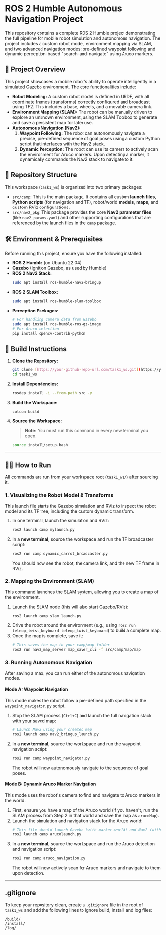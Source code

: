 # ROS 2 Humble Autonomous Navigation Project

This repository contains a complete ROS 2 Humble project demonstrating the full pipeline for mobile robot simulation and autonomous navigation. The project includes a custom robot model, environment mapping via SLAM, and two advanced navigation modes: pre-defined waypoint following and dynamic perception-based "search-and-navigate" using Aruco markers.

## 🤖 Project Overview

This project showcases a mobile robot's ability to operate intelligently in a simulated Gazebo environment. The core functionalities include:

* **Robot Modeling:** A custom robot model is defined in URDF, with all coordinate frames (transforms) correctly configured and broadcast using TF2. This includes a base, wheels, and a movable camera link.
* **Environment Mapping (SLAM):** The robot can be manually driven to explore an unknown environment, using the SLAM Toolbox to generate and save a persistent map for later use.
* **Autonomous Navigation (Nav2):**
    1.  **Waypoint Following:** The robot can autonomously navigate a precise, pre-defined sequence of goal poses using a custom Python script that interfaces with the Nav2 stack.
    2.  **Dynamic Perception:** The robot can use its camera to actively scan the environment for Aruco markers. Upon detecting a marker, it dynamically commands the Nav2 stack to navigate to it.

## 📂 Repository Structure

This workspace (`task1_ws`) is organized into two primary packages:

* `src/camp`: This is the main package. It contains all custom **launch files**, **Python scripts** (for navigation and TF), robot/world **models**, **maps**, and custom RViz configurations.
* `src/nav2_pkg`: This package provides the core **Nav2 parameter files** (like `nav2_params.yaml`) and other supporting configurations that are referenced by the launch files in the `camp` package.

## 🛠️ Environment & Prerequisites

Before running this project, ensure you have the following installed:

* **ROS 2 Humble** (on Ubuntu 22.04)
* **Gazebo** (Ignition Gazebo, as used by Humble)
* **ROS 2 Nav2 Stack:**
    ```bash
    sudo apt install ros-humble-nav2-bringup
    ```
* **ROS 2 SLAM Toolbox:**
    ```bash
    sudo apt install ros-humble-slam-toolbox
    ```
* **Perception Packages:**
    ```bash
    # For handling camera data from Gazebo
    sudo apt install ros-humble-ros-gz-image 
    # For Aruco detection
    pip install opencv-contrib-python
    ```

## 🚀 Build Instructions

1.  **Clone the Repository:**
    ```bash
    git clone [https://your-github-repo-url.com/task1_ws.git](https://your-github-repo-url.com/task1_ws.git)
    cd task1_ws
    ```

2.  **Install Dependencies:**
    ```bash
    rosdep install -i --from-path src -y
    ```

3.  **Build the Workspace:**
    ```bash
    colcon build
    ```

4.  **Source the Workspace:**
    > **Note:** You must run this command in every new terminal you open.
    ```bash
    source install/setup.bash
    ```

---

## 🏃‍♂️ How to Run

All commands are run from your workspace root (`task1_ws/`) after sourcing it.

### 1. Visualizing the Robot Model & Transforms

This launch file starts the Gazebo simulation and RViz to inspect the robot model and its TF tree, including the custom dynamic transform.

1.  In one terminal, launch the simulation and RViz:
    ```bash
    ros2 launch camp mylaunch.py
    ```
2.  In a **new terminal**, source the workspace and run the TF broadcaster script:
    ```bash
    ros2 run camp dynamic_carrot_broadcaster.py
    ```
    You should now see the robot, the camera link, and the new TF frame in RViz.

### 2. Mapping the Environment (SLAM)

This command launches the SLAM system, allowing you to create a map of the environment.

1.  Launch the SLAM node (this will also start Gazebo/RViz):
    ```bash
    ros2 launch camp slam_launch.py
    ```
2.  Drive the robot around the environment (e.g., using `ros2 run teleop_twist_keyboard teleop_twist_keyboard`) to build a complete map.
3.  Once the map is complete, save it:
    ```bash
    # This saves the map to your camp/map folder
    ros2 run nav2_map_server map_saver_cli -f src/camp/map/map
    ```

### 3. Running Autonomous Navigation

After saving a map, you can run either of the autonomous navigation modes.

#### Mode A: Waypoint Navigation

This mode makes the robot follow a pre-defined path specified in the `waypoint_navigator.py` script.

1.  Stop the SLAM process (`Ctrl+C`) and launch the full navigation stack with your saved map:
    ```bash
    # Launch Nav2 using your created map
    ros2 launch camp nav2_bringup_launch.py
    ```
2.  In a **new terminal**, source the workspace and run the waypoint navigation script:
    ```bash
    ros2 run camp waypoint_navigator.py
    ```
    The robot will now autonomously navigate to the sequence of goal poses.

#### Mode B: Dynamic Aruco Marker Navigation

This mode uses the robot's camera to find and navigate to Aruco markers in the world.

1.  First, ensure you have a map of the Aruco world (if you haven't, run the SLAM process from Step 2 in that world and save the map as `arucoMap`).
2.  Launch the simulation and navigation stack for the Aruco world:
    ```bash
    # This file should launch Gazebo (with marker.world) and Nav2 (with arucoMap)
    ros2 launch camp arucolaunch.py
    ```
3.  In a **new terminal**, source the workspace and run the Aruco detection and navigation script:
    ```bash
    ros2 run camp aruco_navigation.py
    ```
    The robot will now actively scan for Aruco markers and navigate to them upon detection.

---

## .gitignore

To keep your repository clean, create a `.gitignore` file in the root of `task1_ws` and add the following lines to ignore build, install, and log files:

```
/build/
/install/
/log/
```
